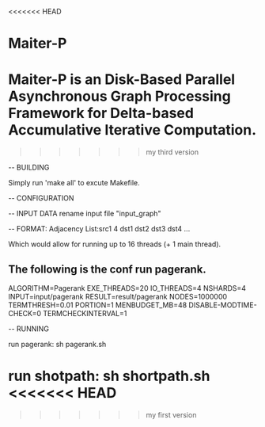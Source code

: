 <<<<<<< HEAD
# Maiter-P
Maiter-P is an Disk-Based Parallel Asynchronous Graph Processing Framework for Delta-based Accumulative Iterative Computation.
=======
>>>>>>> my third version

-- BUILDING

Simply run 'make all' to excute Makefile.

-- CONFIGURATION

-- INPUT DATA
rename input file "input_graph"

-- FORMAT:
Adjacency List:src1 4 dst1 dst2 dst3 dst4 ...


Which would allow for running up to 16 threads (+ 1 main thread).

The following is the  conf run pagerank.
---------------------------------------------
ALGORITHM=Pagerank
EXE_THREADS=20
IO_THREADS=4
NSHARDS=4
INPUT=input/pagerank
RESULT=result/pagerank
NODES=1000000
TERMTHRESH=0.01
PORTION=1
MENBUDGET_MB=48
DISABLE-MODTIME-CHECK=0
TERMCHECKINTERVAL=1


-- RUNNING

run pagerank:
sh pagerank.sh

run shotpath:
sh shortpath.sh
<<<<<<< HEAD
=======

>>>>>>> my first version
